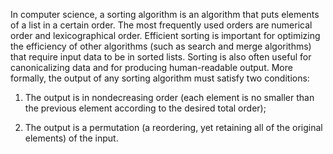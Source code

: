 
In computer science, a sorting algorithm is an algorithm that puts elements of a list in a certain order. The most frequently used orders are numerical order and lexicographical order. Efficient sorting is important for optimizing the efficiency of other algorithms (such as search and merge algorithms) that require input data to be in sorted lists. Sorting is also often useful for canonicalizing data and for producing human-readable output. More formally, the output of any sorting algorithm must satisfy two conditions:

1. The output is in nondecreasing order (each element is no smaller than the previous element according to the desired total order);

2. The output is a permutation (a reordering, yet retaining all of the original elements) of the input.